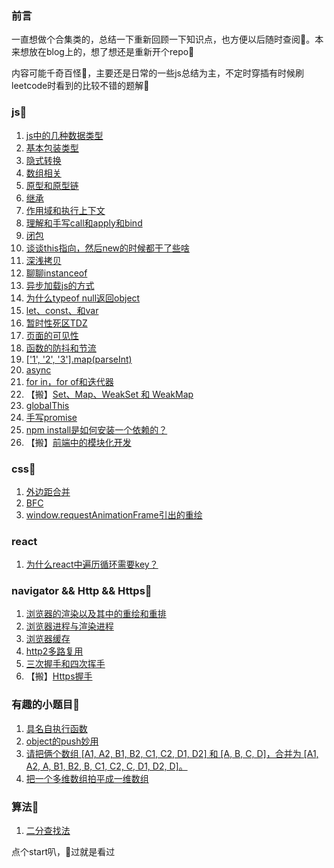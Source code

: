### 前言
一直想做个合集类的，总结一下重新回顾一下知识点，也方便以后随时查阅🐷。本来想放在blog上的，想了想还是重新开个repo🍳

内容可能千奇百怪🦄，主要还是日常的一些js总结为主，不定时穿插有时候刷leetcode时看到的比较不错的题解💃


### js🍤
1. [js中的几种数据类型](https://github.com/bibi7/interview/issues/1)
2. [基本包装类型](https://github.com/bibi7/interview/issues/2)
3. [隐式转换](https://github.com/bibi7/interview/issues/3)
4. [数组相关](https://github.com/bibi7/interview/issues/4)
5. [原型和原型链](https://github.com/bibi7/interview/issues/5)
6. [继承](https://github.com/bibi7/interview/issues/6)
7. [作用域和执行上下文](https://github.com/bibi7/interview/issues/7)
8. [理解和手写call和apply和bind](https://github.com/bibi7/interview/issues/8)
9. [闭包](https://github.com/bibi7/interview/issues/9)
10. [谈谈this指向，然后new的时候都干了些啥](https://github.com/bibi7/interview/issues/10)
11. [深浅拷贝](https://github.com/bibi7/interview/issues/11)
12. [聊聊instanceof](https://github.com/bibi7/interview/issues/14)
13. [异步加载js的方式](https://github.com/bibi7/interview/issues/15)
14. [为什么typeof null返回object](https://github.com/bibi7/interview/issues/16)
15. [let、const、和var](https://github.com/bibi7/interview/issues/17)
16. [暂时性死区TDZ](https://github.com/bibi7/interview/issues/18)
17. [页面的可见性](https://github.com/bibi7/interview/issues/23)
18. [函数的防抖和节流](https://github.com/bibi7/interview/issues/24)
19. [['1', '2', '3'].map(parseInt)](https://github.com/bibi7/interview/issues/25)
20. [async](https://github.com/bibi7/interview/issues/26)
21. [for in，for of和迭代器](https://github.com/bibi7/interview/issues/27)
22. 【搬】[Set、Map、WeakSet 和 WeakMap](https://github.com/bibi7/interview/issues/28)
23. [globalThis](https://github.com/bibi7/interview/issues/32)
24. [手写promise](https://github.com/bibi7/interview/issues/33)
25. [npm install是如何安装一个依赖的？](https://github.com/bibi7/interview/issues/36)
26. 【搬】[前端中的模块化开发](https://github.com/bibi7/interview/issues/37)

### css🍥
1. [外边距合并](https://github.com/bibi7/interview/issues/12)
2. [BFC](https://github.com/bibi7/interview/issues/13)
3. [window.requestAnimationFrame引出的重绘](https://github.com/bibi7/interview/issues/19)

### react
1. [为什么react中遍历循环需要key？](https://github.com/bibi7/interview/issues/31)

### navigator && Http && Https🏓
1. [浏览器的渲染以及其中的重绘和重排](https://github.com/bibi7/interview/issues/20)
2. [浏览器进程与渲染进程](https://github.com/bibi7/interview/issues/21)
3. [浏览器缓存](https://github.com/bibi7/interview/issues/22)
4. [http2多路复用](https://github.com/bibi7/interview/issues/34)
5. [三次握手和四次挥手](https://github.com/bibi7/interview/issues/35)
6. 【搬】[Https握手](https://github.com/bibi7/interview/issues/40)

### 有趣的小题目🍑
1. [具名自执行函数](https://github.com/bibi7/interview/issues/29)
2. [object的push妙用](https://github.com/bibi7/interview/issues/30)
3. [请把俩个数组 [A1, A2, B1, B2, C1, C2, D1, D2] 和 [A, B, C, D]，合并为 [A1, A2, A, B1, B2, B, C1, C2, C, D1, D2, D]。](https://github.com/bibi7/interview/issues/38)
4. [把一个多维数组拍平成一维数组](https://github.com/bibi7/interview/issues/39)

### 算法🍖
1. [二分查找法](https://leetcode-cn.com/problems/search-insert-position/solution/js-by-joeyzhouyicheng-4/)




点个start叭，🐴过就是看过
